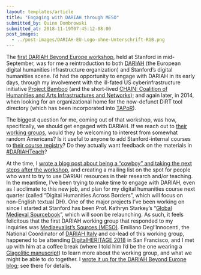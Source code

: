 ```yaml
---
layout: templates/article
title: "Engaging with DARIAH through MESO"
submitted_by: Quinn Dombrowski
submitted_at: 2018-11-19T07:45:12-08:00
post_images:
  - ../post-images/DARIAH-EU-Logo-ohne-Unterschrift-RGB.png
---
```


The [first DARIAH Beyond Europe workshop](https://dbe.hypotheses.org/workshops/stanford), held at Stanford in mid-September, was for me a reintroduction to both [DARIAH](https://www.dariah.eu/) (the European digital humanities infrastructure organization) and Stanford’s digital humanities scene. I’d had the opportunity to engage with DARIAH in its early days, through my involvement with the ill-fated US cyberinfrastructure initiative [Project Bamboo](http://www.projectbamboo.org/) (and the short-lived [CHAIN: Coalition of Humanities and Arts Infrastructures and Networks](https://mith.umd.edu/chain/)); and again later, in 2014, when looking for an organizational home for the now-defunct DiRT tool directory (which has been incorporated into [TAPoR](http://tapor.ca/home)).


The biggest question for me, coming out of that workshop, was how, specifically, we should get engaged with DARIAH. If we reach out to [their working groups](https://www.dariah.eu/activities/working-groups-list/), would they be welcoming to interest from somewhat random Americans? Is it useful to anyone to add Stanford-internal courses to [their course registry](https://registries.clarin-dariah.eu/courses/)? Do they actually want feedback on the materials in [#DARIAHTeach](https://teach.dariah.eu/)?



At the time, I [wrote a blog post about being a “cowboy” and taking the next steps after the workshop](https://dbe.hypotheses.org/1479), and creating a mailing list on the spot for people who want to try to use DARIAH resources in their research and/or teaching. In the meantime, I’ve been trying to make time to engage with DARIAH, even as I acclimate to this new job, and plan for my digital humanities course next quarter (called “Digital Humanities Across Borders”, which will focus on non-English textual DH). One of the major projects I’ve been working on since I started at Stanford has been Prof. Kathryn Starkey’s “[Global Medieval Sourcebook](http://sourcebook.stanford.edu/)”, which will soon be relaunching. As such, it feels felicitous that the first DARIAH working group that responded to my inquiries was [Mediaevalist’s Sources (MESO)](https://www.dariah.eu/activities/working-groups/meso-mediaevalists-sources-sustainability/). Emiliano Degl’Innocenti, the National Coordinator of [DARIAH Italy](http://it.dariah.eu/) and co-lead of this working group, happened to be attending [DigitalHERITAGE 2018](http://www.digitalheritage2018.org/) in San Francisco, and I met up with him at a coffee break (where I told him I’d be the one wearing a [Glagolitic manuscript](https://en.wikipedia.org/wiki/Codex_Assemanius)) to learn more about the working group, and what we might be able to do together. I [wrote it up for the DARIAH Beyond Europe blog](https://dbe.hypotheses.org/1899); see there for details.


